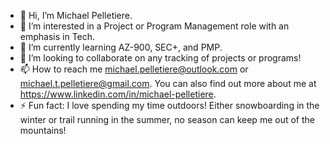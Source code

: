 - 👋 Hi, I’m Michael Pelletiere.
- 👀 I’m interested in a Project or Program Management role with an emphasis in Tech.
- 🌱 I’m currently learning AZ-900, SEC+, and PMP.
- 💞️ I’m looking to collaborate on any tracking of projects or programs!
- 📫 How to reach me michael.pelletiere@outlook.com or michael.t.pelletiere@gmail.com. You can also find out more about me at https://www.linkedin.com/in/michael-pelletiere.
- ⚡ Fun fact: I love spending my time outdoors! Either snowboarding in the winter or trail running in the summer, no season can keep me out of the mountains!

<!---
michaelpelletiere/michaelpelletiere is a ✨ special ✨ repository because its `README.md` (this file) appears on your GitHub profile.
You can click the Preview link to take a look at your changes.
--->
